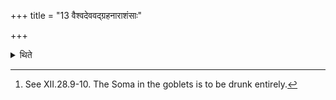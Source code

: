 +++
title = "13 वैश्वदेववद्ग्रहनाराशंसाः"

+++

<details><summary>थिते</summary>

13. The ritual in connection with (the drinking of the remnants of) the scoop and with the Nārāśaṁsa(-goblets) (should be performed) in the same manner as that in connection with the Vaiśvadeva (-scoop).[^1]  

[^1]: See XII.28.9-10. The Soma in the goblets is to be drunk entirely.   
</details>
